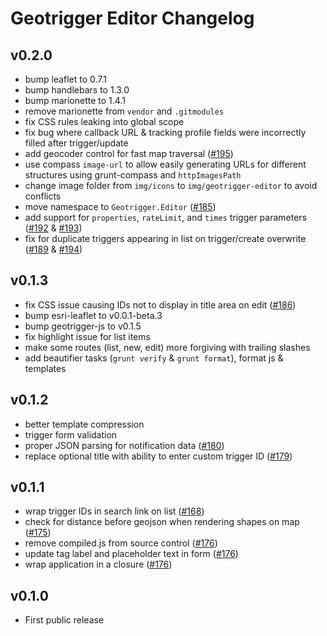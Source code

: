 # Geotrigger Editor Changelog

## v0.2.0
* bump leaflet to 0.7.1
* bump handlebars to 1.3.0
* bump marionette to 1.4.1
* remove marionette from `vendor` and `.gitmodules`
* fix CSS rules leaking into global scope
* fix bug where callback URL & tracking profile fields were incorrectly filled after trigger/update
* add geocoder control for fast map traversal ([#195](https://github.com/Esri/geotrigger-editor/issues/195))
* use compass `image-url` to allow easily generating URLs for different structures using grunt-compass and `httpImagesPath`
* change image folder from `img/icons` to `img/geotrigger-editor` to avoid conflicts
* move namespace to `Geotrigger.Editor` ([#185](https://github.com/Esri/geotrigger-editor/issues/185))
* add support for `properties`, `rateLimit`, and `times` trigger parameters ([#192](https://github.com/Esri/geotrigger-editor/issues/192) & [#193](https://github.com/Esri/geotrigger-editor/issues/193))
* fix for duplicate triggers appearing in list on trigger/create overwrite ([#189](https://github.com/Esri/geotrigger-editor/issues/189) & [#194](https://github.com/Esri/geotrigger-editor/issues/194))

## v0.1.3
* fix CSS issue causing IDs not to display in title area on edit ([#186](https://github.com/Esri/geotrigger-editor/issues/186))
* bump esri-leaflet to v0.0.1-beta.3
* bump geotrigger-js to v0.1.5
* fix highlight issue for list items
* make some routes (list, new, edit) more forgiving with trailing slashes
* add beautifier tasks (`grunt verify` & `grunt format`), format js & templates

## v0.1.2
* better template compression
* trigger form validation
* proper JSON parsing for notification data ([#180](https://github.com/Esri/geotrigger-editor/issues/180))
* replace optional title with ability to enter custom trigger ID ([#179](https://github.com/Esri/geotrigger-editor/issues/179))

## v0.1.1
* wrap trigger IDs in search link on list ([#168](https://github.com/Esri/geotrigger-editor/issues/168))
* check for distance before geojson when rendering shapes on map ([#175](https://github.com/Esri/geotrigger-editor/pull/175))
* remove compiled.js from source control ([#176](https://github.com/Esri/geotrigger-editor/pull/176))
* update tag label and placeholder text in form ([#176](https://github.com/Esri/geotrigger-editor/pull/176))
* wrap application in a closure ([#176](https://github.com/Esri/geotrigger-editor/pull/176))

## v0.1.0
* First public release
